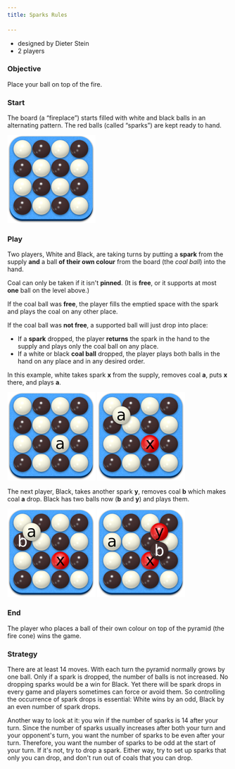 ```yaml
---
title: Sparks Rules

---
```


* designed by Dieter Stein
* 2 players

### Objective
Place your ball on top of the fire.

### Start
The board (a “fireplace”) starts filled with white and black balls in an alternating pattern. The red balls (called “sparks”) are kept ready to hand.

![Start]

### Play
Two players, White and Black, are taking turns by putting a **spark** from the
supply **and** a ball **of their own colour** from the board (the *coal ball*)
into the hand.

Coal can only be taken if it isn't **pinned**. (It is **free**, or it supports
at most **one** ball on the level above.)

If the coal ball was **free**, the player fills the emptied space with the spark
and plays the coal on any other place.

If the coal ball was **not free**, a supported ball will just drop into place:

* If a **spark** dropped, the player **returns** the spark in the hand to the
  supply and plays only the coal ball on any place.
* If a white or black **coal ball** dropped, the player plays both balls in the
  hand on any place and in any desired order.

In this example, white takes spark **x** from the supply, removes coal **a**,
puts **x** there, and plays **a**.

![Move 1a]
![Move 1b]

The next player, Black, takes another spark **y**, removes coal **b** which
makes coal **a** drop. Black has two balls now (**b** and **y**) and plays them.

![Move 2a]
![Move 2b]

### End
The player who places a ball of their own colour on top of the pyramid (the
fire cone) wins the game.

### Strategy
There are at least 14 moves. With each turn the pyramid normally grows by one
ball. Only if a spark is dropped, the number of balls is not increased. No
dropping sparks would be a win for Black. Yet there will be spark drops in
every game and players sometimes can force or avoid them. So controlling the
occurrence of spark drops is essential: White wins by an odd, Black by an even
number of spark drops.

Another way to look at it: you win if the number of sparks is 14 after your
turn. Since the number of sparks usually increases after both your turn and
your opponent's turn, you want the number of sparks to be even after your turn.
Therefore, you want the number of sparks to be odd at the start of your turn.
If it's not, try to drop a spark. Either way, try to set up sparks that only
you can drop, and don't run out of coals that you can drop.

[Start]: sparks_start.png "Start position"
[Move 1a]: sparks_move1a.png "Before move 1"
[Move 1b]: sparks_move1b.png "After move 1"
[Move 2a]: sparks_move2a.png "Before move 2"
[Move 2b]: sparks_move2b.png "After move 2"
